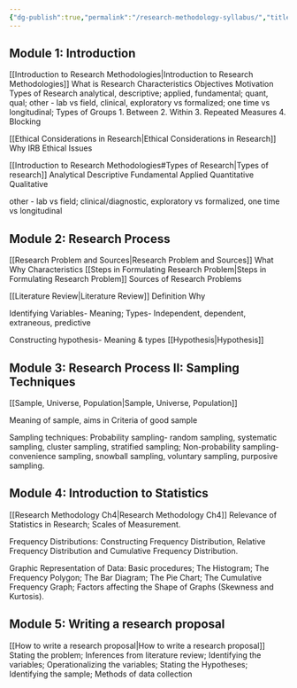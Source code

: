 ```yaml
---
{"dg-publish":true,"permalink":"/research-methodology-syllabus/","title":"Research Methodology Syllabus","tags":["research","researchmethodology"],"created":"2023-04-18","updated":""}
---
```



## Module 1: Introduction 

[[Introduction to Research Methodologies\|Introduction to Research Methodologies]]
What is Research
	Characteristics
	Objectives
	Motivation
	Types of Research
		analytical, descriptive; applied, fundamental; quant, qual;
		other - lab vs field, clinical, exploratory vs formalized; one time vs longitudinal; 
	Types of Groups
		1. Between
		2. Within
		3. Repeated Measures 
		4. Blocking


[[Ethical Considerations in Research\|Ethical Considerations in Research]]
Why
IRB
Ethical Issues

[[Introduction to Research Methodologies#Types of Research\|Types of research]]
Analytical
Descriptive
Fundamental
Applied
Quantitative 
Qualitative

other - lab vs field; clinical/diagnostic, exploratory vs formalized, one time vs longitudinal

## Module 2: Research Process

[[Research Problem and Sources\|Research Problem and Sources]]
What 
Why
Characteristics
[[Steps in Formulating Research Problem\|Steps in Formulating Research Problem]]
Sources of Research Problems 

[[Literature Review\|Literature Review]] 
Definition
Why


Identifying Variables- Meaning; Types- Independent, dependent, extraneous, predictive 

Constructing hypothesis- Meaning & types
[[Hypothesis\|Hypothesis]]
## Module 3: Research Process II: Sampling Techniques 
[[Sample, Universe, Population\|Sample, Universe, Population]]


Meaning of sample, aims in Criteria of good sample

Sampling techniques: 
Probability sampling- random sampling, 
systematic sampling, cluster sampling, 
stratified sampling; 
Non-probability sampling- convenience sampling, snowball sampling, voluntary sampling, purposive sampling.

## Module 4: Introduction to Statistics
[[Research Methodology Ch4\|Research Methodology Ch4]]
Relevance of Statistics in Research; Scales of Measurement. 

Frequency Distributions: Constructing Frequency Distribution, Relative Frequency Distribution and Cumulative Frequency Distribution. 

Graphic Representation of Data: Basic procedures; The Histogram; The Frequency Polygon; The Bar Diagram; The Pie Chart; The Cumulative Frequency Graph; Factors affecting the Shape of Graphs (Skewness and Kurtosis).

## Module 5: Writing a research proposal
[[How to write a research proposal\|How to write a research proposal]]
Stating the problem; 
Inferences from literature review; 
Identifying the variables; 
Operationalizing the variables; 
Stating the Hypotheses; 
Identifying the sample; 
Methods of data collection